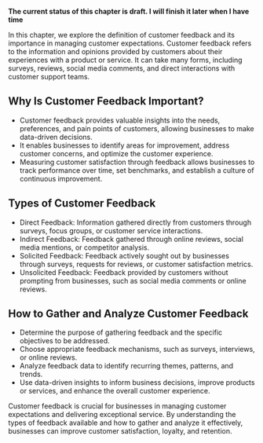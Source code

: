 **The current status of this chapter is draft. I will finish it later when I have time**

In this chapter, we explore the definition of customer feedback and its importance in managing customer expectations. Customer feedback refers to the information and opinions provided by customers about their experiences with a product or service. It can take many forms, including surveys, reviews, social media comments, and direct interactions with customer support teams.

Why Is Customer Feedback Important?
-----------------------------------

* Customer feedback provides valuable insights into the needs, preferences, and pain points of customers, allowing businesses to make data-driven decisions.
* It enables businesses to identify areas for improvement, address customer concerns, and optimize the customer experience.
* Measuring customer satisfaction through feedback allows businesses to track performance over time, set benchmarks, and establish a culture of continuous improvement.

Types of Customer Feedback
--------------------------

* Direct Feedback: Information gathered directly from customers through surveys, focus groups, or customer service interactions.
* Indirect Feedback: Feedback gathered through online reviews, social media mentions, or competitor analysis.
* Solicited Feedback: Feedback actively sought out by businesses through surveys, requests for reviews, or customer satisfaction metrics.
* Unsolicited Feedback: Feedback provided by customers without prompting from businesses, such as social media comments or online reviews.

How to Gather and Analyze Customer Feedback
-------------------------------------------

* Determine the purpose of gathering feedback and the specific objectives to be addressed.
* Choose appropriate feedback mechanisms, such as surveys, interviews, or online reviews.
* Analyze feedback data to identify recurring themes, patterns, and trends.
* Use data-driven insights to inform business decisions, improve products or services, and enhance the overall customer experience.

Customer feedback is crucial for businesses in managing customer expectations and delivering exceptional service. By understanding the types of feedback available and how to gather and analyze it effectively, businesses can improve customer satisfaction, loyalty, and retention.
